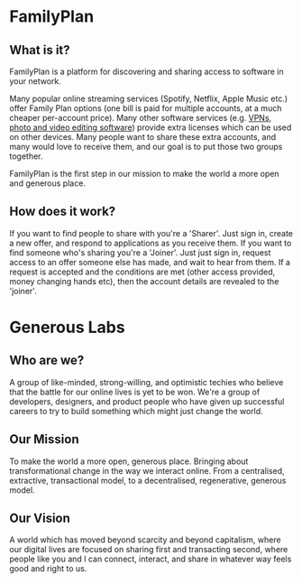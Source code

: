 # FamilyPlan

## What is it?
FamilyPlan is a platform for discovering and sharing access to software in your network.

Many popular online streaming services (Spotify, Netflix, Apple Music etc.) offer Family Plan options (one bill is paid for multiple accounts, at a much cheaper per-account price). Many other software services (e.g. [VPNs](https://en.wikipedia.org/wiki/Virtual_private_network), [photo and video editing software](https://www.adobe.com/creativecloud.html)) provide extra licenses which can be used on other devices. Many people want to share these extra accounts, and many would love to receive them, and our goal is to put those two groups together.

FamilyPlan is the first step in our mission to make the world a more open and generous place.

## How does it work?
If you want to find people to share with you're a 'Sharer'. Just sign in, create a new offer, and respond to applications as you receive them.
If you want to find someone who's sharing you're a 'Joiner'. Just just sign in, request access to an offer someone else has made, and wait to hear from them. 
If a request is accepted and the conditions are met (other access provided, money changing hands etc), then the account details are revealed to the 'joiner'.

# Generous Labs

## Who are we?
A group of like-minded, strong-willing, and optimistic techies who believe that the battle for our online lives is yet to be won. We're a group of developers, designers, and product people who have given up successful careers to try to build something which might just change the world.

## Our Mission
To make the world a more open, generous place.
Bringing about transformational change in the way we interact online. From a centralised, extractive, transactional model, to a decentralised, regenerative, generous model.

## Our Vision
A world which has moved beyond scarcity and beyond capitalism, where our digital lives are focused on sharing first and transacting second, where people like you and I can connect, interact, and share in whatever way feels good and right to us.
